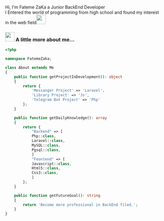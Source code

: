 

Hi, I'm Fateme ZaKa a Junior BackEnd Developer<br>
I Entered the world of programming from high school and found my interest in the web field<img src="https://emojis.slackmojis.com/emojis/images/1660415350/60615/raising-hands.gif?1660415350" width="30"/>
### <img src="https://emojis.slackmojis.com/emojis/images/1660415435/60800/eyes.gif?1660415435" width="30"/> A little more about me... 

```php
<?php

namespace FatemeZaka;

class About extends Me
{
    public function getProjectInDevelopment(): object
    {
        return {
            'Messanger Project' => 'Laravel',
            'Library Project' => 'Js',
            'Telegram Bot Project' => 'Php'
        };
    }

    public function getDailyKnowledge(): array
    {
        return {
            "Backend" => [
            Php::class,
            Laravel::class,
            MySQL::class,
            Pgsql::class,
            ]
            "Feontend" => [
            Javascript::class,
            Html5::class,
            Css3::class,
            ] 
        };
    }

    public function getFutureGoal(): string
    {
        return 'Become more professional in BackEnd filed.';
    }
}
```
